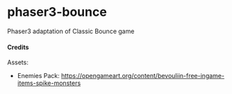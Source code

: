 # phaser3-bounce
Phaser3 adaptation of Classic Bounce game


#### Credits
Assets:
- Enemies Pack:  https://opengameart.org/content/bevouliin-free-ingame-items-spike-monsters
